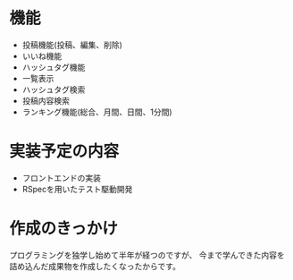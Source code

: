 # 機能
- 投稿機能(投稿、編集、削除)
- いいね機能 
- ハッシュタグ機能 
- 一覧表示 
- ハッシュタグ検索 
- 投稿内容検索 
- ランキング機能(総合、月間、日間、1分間) 

# 実装予定の内容 
- フロントエンドの実装
- RSpecを用いたテスト駆動開発 

# 作成のきっかけ
プログラミングを独学し始めて半年が経つのですが、
今まで学んできた内容を詰め込んだ成果物を作成したくなったからです。
